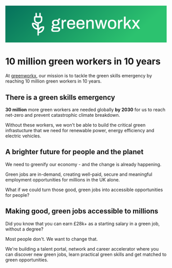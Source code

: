![greenworkx](/profile/cover.png)

# 10 million green workers in 10 years

At [greenworkx](https://greenworkx.org), our mission is to tackle the green skills emergency by reaching 10 million green workers in 10 years.

## There is a green skills emergency

**30 million** more green workers are needed globally **by 2030** for us to reach net-zero and prevent catastrophic climate breakdown.

Without these workers, we won't be able to build the critical green infrastucture that we need for renewable power, energy efficiency and electric vehicles.

## A brighter future for people and the planet

We need to greenify our economy - and the change is already happening.

Green jobs are in-demand, creating well-paid, secure and meaningful employment opportunities for millions in the UK alone.

What if we could turn those good, green jobs into accessible opportunities for people?

## Making good, green jobs accessible to millions

Did you know that you can earn £28k+ as a starting salary in a green job, without a degree?

Most people don't. We want to change that.

We're building a talent portal, network and career accelerator where you can discover new green jobs, learn practical green skills and get matched to green opportunities.